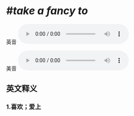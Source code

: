 # ***\#take a fancy to*** 
英音
<audio src="./media/take a fancy to1_AAC.aac" controls="controls"></audio>

美音
<audio src="./media/take a fancy to2_AAC.aac" controls="controls"></audio>



  

英文释义
---
### 1.**喜欢；爱上**  


